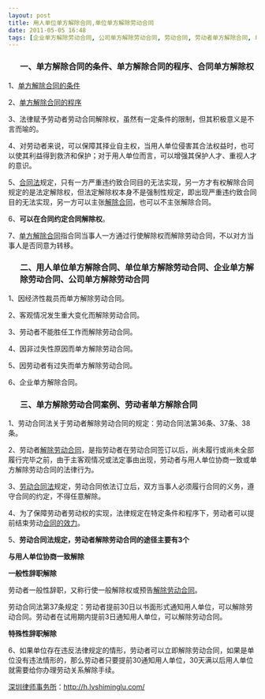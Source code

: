 ```yaml
---
layout: post
title: 用人单位单方解除合同,单位单方解除劳动合同
date: 2011-05-05 16:48
tags: [企业单方解除劳动合同, 公司单方解除劳动合同, 劳动合同, 劳动者单方解除合同, 单方解除劳动合同案例, 单方解除合同的条件, 单方解除合同的程序, 合同单方解除权, 深圳劳动法律师网]
---
```

<ol>
<h3>一、单方解除合同的条件、单方解除合同的程序、合同单方解除权</h3>
</ol>
1、<a href="http://h.lvshiminglu.com/law/725.html" target="_blank">单方解除合同的条件</a>

2、<a href="http://h.lvshiminglu.com/law/tag/%E5%90%88%E5%90%8C%E8%A7%A3%E9%99%A4%E7%9A%84%E7%A8%8B%E5%BA%8F" target="_blank">单方解除合同的程序</a>

3、法律赋予劳动者劳动合同解除权，虽然有一定条件的限制，但其积极意义是不言而喻的。

4、对劳动者来说，可以保障其择业自主权，当用人单位侵害其合法权益时，也可以使其利益得到救济和保护；对于用人单位而言，可以增强其保护人才、重视人才的意识。

5、<a href="http://h.lvshiminglu.com/law/category/labor" target="_blank">合同法</a>规定，只有一方严重违约致合同目的无法实现，另一方才有权解除合同规定的是法定解除权，但法定解除权本身不是强制性规定，即出现严重违约致合同目的无法实现，另一方可以主张<a href="http://h.lvshiminglu.com/law/tag/%E5%90%88%E5%90%8C%E8%A7%A3%E9%99%A4%E5%90%88%E5%90%8C%E7%BB%88%E6%AD%A2" target="_blank">解除合同</a>，也可以不主张解除合同。

6、<strong>可以在合同约定合同解除权</strong>。

7、<a href="http://h.lvshiminglu.com/law/728.html" target="_blank">单方解除合同</a>指合同当事人一方通过行使解除权而解除劳动合同，不以对方当事人是否同意为转移。
<ol>
<h3>二、用人单位单方解除合同、单位单方解除劳动合同、企业单方解除劳动合同、公司单方解除劳动合同</h3>
</ol>
1、因经济性裁员而单方解除劳动合同。

2、客观情况发生重大变化而解除劳动合同。

3、劳动者不能胜任工作而解除劳动合同。

4、因非过失性原因而单方解除劳动合同。

5、因劳动者有过失而单方解除劳动合同。

6、企业单方解除合同。
<ol>
<h3>三、单方解除劳动合同案例、劳动者单方解除合同</h3>
</ol>
1、劳动合同法关于劳动者解除劳动合同的规定：劳动合同法第36条、37条、38条。

2、劳动者<a href="http://h.lvshiminglu.com/law/728.html" target="_blank">解除劳动合同</a>，是指劳动者在劳动合同签订以后，尚未履行或尚未全部履行完毕之前，由于主客观情况或法定事由出现，劳动者与用人单位协商一致或单方解除劳动合同的法律行为。

3、<a href="http://h.lvshiminglu.com/law/181.html" target="_blank">劳动合同法</a>规定，劳动合同依法订立后，双方当事人必须履行合同的义务，遵守合同的约定，不得任意解除。

4、为了保障劳动者劳动权的实现，法律规定在特定条件和程序下，劳动者可以提前结束劳动<a href="http://h.lvshiminglu.com/law/tag/%E9%99%84%E6%9D%A1%E4%BB%B6%E5%90%88%E5%90%8C%E7%9A%84%E6%95%88%E5%8A%9B" target="_blank">合同的效力</a>。

5、<strong>劳动合同法规定，劳动者解除劳动合同的途径主要有3个</strong>

<strong>与用人单位协商一致解除</strong>

<strong>一般性辞职解除</strong>

劳动者一般性辞职，又称行使一般解除权或预告<a href="http://h.lvshiminglu.com/law/728.html" target="_blank">解除劳动合同</a>。

劳动合同法第37条规定：劳动者提前30日以书面形式通知用人单位，可以解除劳动合同。劳动者在试用期内提前3日通知用人单位，可以解除劳动合同。

<strong>特殊性辞职解除</strong>

6、如果单位存在违反法律规定的情形，劳动者可以立即解除劳动合同，如果是单位没有违法情形的，那么劳动者只要提前30通知用人单位，30天满以后用人单位就需要给你办理劳动关系解除手续。

<a href="http://h.lvshiminglu.com/">深圳律师事务所</a>：<a href="http://h.lvshiminglu.com/">http://h.lvshiminglu.com/</a>


